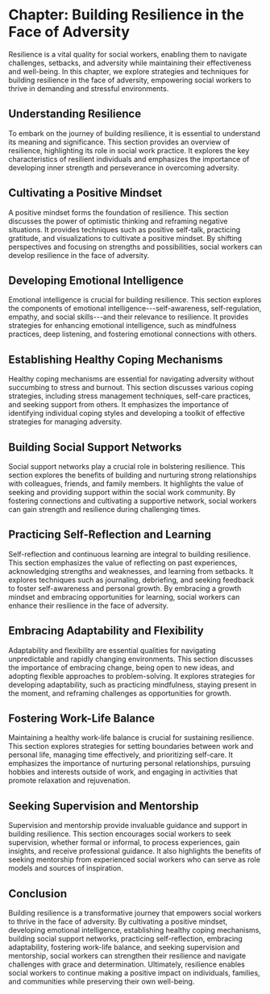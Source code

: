 Chapter: Building Resilience in the Face of Adversity
=====================================================

Resilience is a vital quality for social workers, enabling them to navigate challenges, setbacks, and adversity while maintaining their effectiveness and well-being. In this chapter, we explore strategies and techniques for building resilience in the face of adversity, empowering social workers to thrive in demanding and stressful environments.

Understanding Resilience
------------------------

To embark on the journey of building resilience, it is essential to understand its meaning and significance. This section provides an overview of resilience, highlighting its role in social work practice. It explores the key characteristics of resilient individuals and emphasizes the importance of developing inner strength and perseverance in overcoming adversity.

Cultivating a Positive Mindset
------------------------------

A positive mindset forms the foundation of resilience. This section discusses the power of optimistic thinking and reframing negative situations. It provides techniques such as positive self-talk, practicing gratitude, and visualizations to cultivate a positive mindset. By shifting perspectives and focusing on strengths and possibilities, social workers can develop resilience in the face of adversity.

Developing Emotional Intelligence
---------------------------------

Emotional intelligence is crucial for building resilience. This section explores the components of emotional intelligence---self-awareness, self-regulation, empathy, and social skills---and their relevance to resilience. It provides strategies for enhancing emotional intelligence, such as mindfulness practices, deep listening, and fostering emotional connections with others.

Establishing Healthy Coping Mechanisms
--------------------------------------

Healthy coping mechanisms are essential for navigating adversity without succumbing to stress and burnout. This section discusses various coping strategies, including stress management techniques, self-care practices, and seeking support from others. It emphasizes the importance of identifying individual coping styles and developing a toolkit of effective strategies for managing adversity.

Building Social Support Networks
--------------------------------

Social support networks play a crucial role in bolstering resilience. This section explores the benefits of building and nurturing strong relationships with colleagues, friends, and family members. It highlights the value of seeking and providing support within the social work community. By fostering connections and cultivating a supportive network, social workers can gain strength and resilience during challenging times.

Practicing Self-Reflection and Learning
---------------------------------------

Self-reflection and continuous learning are integral to building resilience. This section emphasizes the value of reflecting on past experiences, acknowledging strengths and weaknesses, and learning from setbacks. It explores techniques such as journaling, debriefing, and seeking feedback to foster self-awareness and personal growth. By embracing a growth mindset and embracing opportunities for learning, social workers can enhance their resilience in the face of adversity.

Embracing Adaptability and Flexibility
--------------------------------------

Adaptability and flexibility are essential qualities for navigating unpredictable and rapidly changing environments. This section discusses the importance of embracing change, being open to new ideas, and adopting flexible approaches to problem-solving. It explores strategies for developing adaptability, such as practicing mindfulness, staying present in the moment, and reframing challenges as opportunities for growth.

Fostering Work-Life Balance
---------------------------

Maintaining a healthy work-life balance is crucial for sustaining resilience. This section explores strategies for setting boundaries between work and personal life, managing time effectively, and prioritizing self-care. It emphasizes the importance of nurturing personal relationships, pursuing hobbies and interests outside of work, and engaging in activities that promote relaxation and rejuvenation.

Seeking Supervision and Mentorship
----------------------------------

Supervision and mentorship provide invaluable guidance and support in building resilience. This section encourages social workers to seek supervision, whether formal or informal, to process experiences, gain insights, and receive professional guidance. It also highlights the benefits of seeking mentorship from experienced social workers who can serve as role models and sources of inspiration.

Conclusion
----------

Building resilience is a transformative journey that empowers social workers to thrive in the face of adversity. By cultivating a positive mindset, developing emotional intelligence, establishing healthy coping mechanisms, building social support networks, practicing self-reflection, embracing adaptability, fostering work-life balance, and seeking supervision and mentorship, social workers can strengthen their resilience and navigate challenges with grace and determination. Ultimately, resilience enables social workers to continue making a positive impact on individuals, families, and communities while preserving their own well-being.
